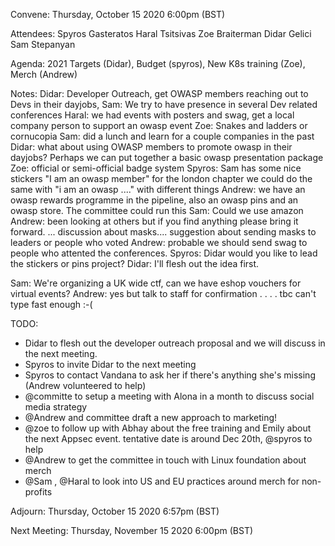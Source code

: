 Convene: Thursday, October 15 2020 6:00pm (BST)

Attendees: Spyros Gasteratos Haral Tsitsivas Zoe Braiterman Didar Gelici Sam Stepanyan

Agenda: 2021 Targets (Didar), Budget (spyros), New K8s training (Zoe), Merch (Andrew) 

Notes: 
Didar: Developer Outreach, get OWASP members reaching out to Devs in their dayjobs, 
Sam: We try to have presence in several Dev related conferences
Haral: we had events with posters and swag, get a local company person to support an owasp event
Zoe: Snakes and ladders or cornucopia
Sam: did a lunch and learn for a couple companies in the past
Didar: what about using OWASP members to promote owasp in their dayjobs? Perhaps we can put together a basic owasp presentation package
Zoe: official or semi-official badge system
Spyros: Sam has some nice stickers "I am an owasp member" for the london chapter we could do the same with "i am an owasp ...." with different things
Andrew: we have an owasp rewards programme in the pipeline, also an owasp pins and an owasp store. The committee could run this
Sam: Could we use amazon
Andrew: been looking at others but if you find anything please bring it forward.
... discussion about masks....
suggestion about sending masks to leaders or people who voted
Andrew: probable we should send swag to people who attented the conferences.
Spyros: Didar would you like to lead the stickers or pins project?
Didar: I'll flesh out the idea first.

Sam: We're organizing a UK wide ctf, can we have eshop vouchers for virtual events?
Andrew: yes but talk to staff for confirmation
.
.
.
.
tbc can't type fast enough :-( 


TODO: 
* Didar to flesh out the developer outreach proposal and we will discuss in the next meeting.
* Spyros to invite Didar to the next meeting
* Spyros to contact Vandana to ask her if there's anything she's missing (Andrew volunteered to help)
* @committe to setup a meeting with Alona in a month to discuss social media strategy
* @Andrew and committee draft a new approach to marketing! 
* @zoe to follow up with Abhay about the free training and Emily about the next Appsec event. tentative date is around Dec 20th, @spyros to help
* @Andrew to get the committee in touch with Linux foundation about merch
* @Sam , @Haral to look into US and EU practices around merch for non-profits


Adjourn: Thursday, October 15 2020 6:57pm (BST)

Next Meeting: Thursday, November 15 2020 6:00pm (BST)

